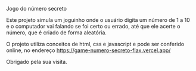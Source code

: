 Jogo do número secreto

Este projeto simula um joguinho onde o usuário digita um número de 1 a 10 e o computador vai falando se foi certo ou errado, 
até que ele acerte o número, que é criado de forma aleatória.

O projeto utiliza conceitos de html, css e javascript e pode ser conferido online, no endereço https://game-numero-secreto-flax.vercel.app/

Obrigado pela sua visita.
